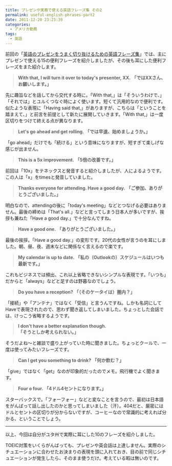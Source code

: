 ```yaml
---
title: プレゼンや実務で使える英語フレーズ集 その2
permalink: useful-english-phrases-part2
date: 2011-12-20 23:23:39
categories:
  - アメリカ勤務
tags:
  - 英語
---
```

前回の「<a href="../useful-english-phrases/">英語のプレゼンをうまく切り抜けるための英語フレーズ集</a>」では、主にプレゼンで使える15の便利フレーズを紹介しましたが、その後も耳にした便利フレーズをまた紹介します。

> **With that, I will turn it over to today's presenter, XX.**
**「ではXXさん、お願いします。」**

先に趣旨などを話してから交代する時に。「With that,」は「そういうわけで、」「それでは」とユルくつなぐ時によく使います。短くて汎用的なので便利です。
似たような表現に「Having said that,」がありますが、こちらは「ということを踏まえて、」と前言を前提として新たに展開していきます。「With that,」は一度区切りをつけて終える点が異なります。

> **Let's go ahead and get rolling.**
**「では早速、始めましょうか。」**

「go ahead」だけでも「続ける」という意味になりますが、短すぎて楽しげな感じが出ません。

> **This is a 5x improvement.**
**「5倍の改善です。」**

前回は「10x」をテネックスと発音すると紹介しましたが、人によるようです。この人は「x」をtimesと発音していました。

> **Thanks everyone for attending. Have a good day.**
**「ご参加、ありがとうございました。」**

明白なので、attendingの後に「today's meeting」などとつなげる必要はありません。最後の締めは「That's all.」などと言ってしまう日本人が多いですが、挨拶も兼ねた「Have a good day.」で十分なんですね。

> **Have a good one.**
**「ありがとうございました。」**

最後の挨拶。「Have a good day.」の変形です。20代の女性が言うのを耳にしました。朝、昼、夜、週末などに関係なく言えるので楽です。

> **My calendar is up to date.**
**「私の（Outlookの）スケジュールはいつも最新です。」**

これもビジネスでは頻出、これ以上省略できないシンプルな表現です。「いつも」だからと「always」などと足すのは野暮なのでしょう。

> **Do you have a reception?**
**「（そのケータイは）圏内？」**

「接続」や「アンテナ」ではなく「受信」と言うんですね。しかも名詞にしてHaveで表現されたので、思わず聞き返してしまいました。ちょっとした会話では、けっこう省略するようです。

> **I don't have a better explanation though.**
**「そうとしか考えられない。」**

そうだよね～と雑談で盛り上がっていた時に聞きました。ちょっとクールで、一度は使ってみたいフレーズです。

> **Can I get you something to drink?**
**「何か飲む？」**

「give」ではなく「get」なのが印象的だったのでメモ。飛行機でよく聞きます。

> **Four o four.**
**「4ドル4セントになります。」**

スターバックスで。「フォーフォー」などと変なことを言うので、最初は日本語をがんばって話し出したのかと思ってしまいました（汗）。404だと、厳密にはドルとセントの区切りが分からないですが、コーヒーなので常識的に考えれば分かる、ということでしょう。

_____

以上、今回は自分がユタ州で実際に耳にした10のフレーズを紹介しました。

TOEIC対策をいくらがんばっても、プレゼンや英会話は上達しません。実際のシチュエーションに合わせたお決まりの表現を頭に入れておき、目の前で同じシチュエーションが発生したら、そのまま使うだけ。考えている暇は無いのです。